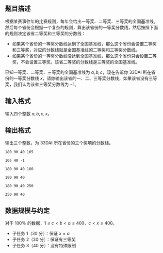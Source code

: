 ## 题目描述

根据某赛事往年的比赛规则，每年会给出一等奖、二等奖、三等奖的全国基准线。然后每个省份会根据一个复杂的规则，算出该省份的一等奖分数线，然后按照下面的规则决定该省二等奖和三等奖的分数线：

- 如果某个省份的一等奖分数线达到了全国基准线，那么这个省份会设置二等奖和三等奖，对应的分数线就是全国基准线的二等奖和三等奖分数线。
- 如果某个省份的一等奖分数线没达到全国基准线，那么这个省份只会设置二等奖，不会设置三等奖。该省二等奖的分数线是三等奖的全国基准线。

已知一等奖、二等奖、三等奖的全国基准线为 $a,b,c$，现在告诉你 33DAI 所在省份的一等奖分数线 $x$，请你输出该省的一、二、三等奖分数线，如果该省没有三等奖，我们认为该省三等奖分数线为 $-1$。

## 输入格式

输入四个整数 $a,b,c,x$。

## 输出格式

输出三个整数，为 33DAI 所在省份的三个奖项的分数线。

```input1
180 90 40 105
```

```output1
105 40 -1
```

```input2
180 90 40 180
```

```output2
180 90 40
```

```input3
180 90 40 250
```

```output3
250 90 40
```

## 数据规模与约定

对于 $100\%$ 的数据，$1 \le c\lt b\lt a\le 400$，$c\lt x\le 400$。

- 子任务 1（30 分）：保证 $x=a$
- 子任务 2（30 分）：保证有三等奖
- 子任务 3（40 分）：没有特殊限制